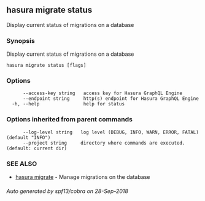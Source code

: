 ## hasura migrate status

Display current status of migrations on a database

### Synopsis

Display current status of migrations on a database

```
hasura migrate status [flags]
```

### Options

```
      --access-key string   access key for Hasura GraphQL Engine
      --endpoint string     http(s) endpoint for Hasura GraphQL Engine
  -h, --help                help for status
```

### Options inherited from parent commands

```
      --log-level string   log level (DEBUG, INFO, WARN, ERROR, FATAL) (default "INFO")
      --project string     directory where commands are executed. (default: current dir)
```

### SEE ALSO

* [hasura migrate](hasura_migrate.md)	 - Manage migrations on the database

###### Auto generated by spf13/cobra on 28-Sep-2018
